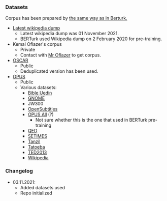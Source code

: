 ### Datasets

Corpus has been prepared by [the same way as in Berturk.](https://github.com/stefan-it/turkish-bert/issues/28)

- [Latest wikipedia dump](https://dumps.wikimedia.org/trwiki/latest/trwiki-latest-pages-articles.xml.bz2)
  - Latest wikipedia dump was 01 November 2021.
  - BERTurk used Wikipedia dump on 2 February 2020 for pre-training. 
- Kemal Oflazer's corpus
  - Private
  - Contact with [Mr Oflazer](https://www.andrew.cmu.edu/user/ko/) to get corpus.  
- [OSCAR](https://oscar-corpus.com/post/oscar-2019/)
  - Public
  - Deduplicated version has been used.
- [OPUS](https://opus.nlpl.eu)
   - Public
   - Various datasets:   
     - [Bible Uedin](https://opus.nlpl.eu/bible-uedin.php)
     - [GNOME](https://opus.nlpl.eu/GNOME.php)
     - JW300
     - [OpenSubtitles](https://opus.nlpl.eu/OpenSubtitles.php)
     - [OPUS All](https://opus.nlpl.eu/opus-100.php) (?)
        - Not sure whether this is the one that used in BERTurk pre-training
     - [QED](https://opus.nlpl.eu/QED.php) 
     - [SETIMES](https://opus.nlpl.eu/SETIMES.php)
     - [Tanzil](https://opus.nlpl.eu/Tanzil.php)
     - [Tatoeba](https://opus.nlpl.eu/Tatoeba.php)
     - [TED2013](https://opus.nlpl.eu/TED2013.php)
     - [Wikipedia](https://opus.nlpl.eu/Wikipedia.php)


### Changelog

- 03.11.2021: 
    - Added datasets used
    - Repo initialized
